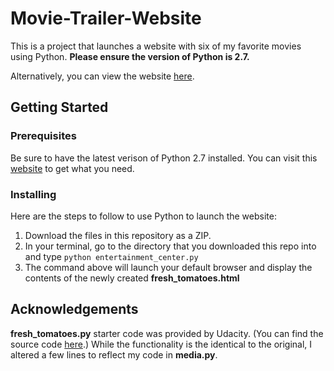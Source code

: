 # Movie-Trailer-Website
This is a project that launches a website with six of my favorite movies using Python. **Please ensure the version of Python is 2.7.**

Alternatively, you can view the website [here](https://alvinkang.github.io/MovieTrailer/).

## Getting Started
### Prerequisites
Be sure to have the latest verison of Python 2.7 installed. You can visit this [website](https://www.python.org/downloads/) to get what you need. 

### Installing
Here are the steps to follow to use Python to launch the website:
1. Download the files in this repository as a ZIP.
2. In your terminal, go to the directory that you downloaded this repo into and type
```python entertainment_center.py```
3. The command above will launch your default browser and display the contents of the newly created **fresh_tomatoes.html**

## Acknowledgements
**fresh_tomatoes.py** starter code was provided by Udacity. (You can find the source code [here](https://github.com/udacity/ud036_StarterCode).) While the functionality is the identical to the original, I altered a few lines to reflect my code in **media.py**.